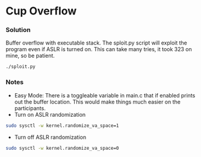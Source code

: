 # Cup Overflow

### Solution

Buffer overflow with executable stack. The sploit.py script will exploit the program
even if ASLR is turned on. This can take many tries, it took 323 on mine, so be patient.

```bash
./sploit.py
```

### Notes

- Easy Mode: There is a toggleable variable in main.c that if enabled prints out 
the buffer location. This would make things much easier on the participants.
- Turn on ASLR randomization
```bash
sudo sysctl -w kernel.randomize_va_space=1
```
- Turn off ASLR randomization
```bash
sudo sysctl -w kernel.randomize_va_space=0
```
